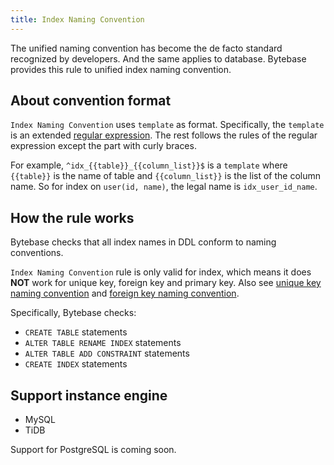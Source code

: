 ```yaml
---
title: Index Naming Convention
---
```


The unified naming convention has become the de facto standard recognized by developers. And the same applies to database. Bytebase provides this rule to unified index naming convention.

## About convention format

`Index Naming Convention` uses `template` as format. Specifically, the `template` is an extended [regular expression](https://en.wikipedia.org/wiki/Regular_expression). The rest follows the rules of the regular expression except the part with curly braces.

For example, `^idx_{{table}}_{{column_list}}$` is a `template` where `{{table}}` is the name of table and `{{column_list}}` is the list of the column name. So for index on `user(id, name)`, the legal name is `idx_user_id_name`.

## How the rule works

Bytebase checks that all index names in DDL conform to naming conventions.

<hint-block type="info">

`Index Naming Convention` rule is only valid for index, which means it does **NOT** work for unique key, foreign key and primary key.
Also see [unique key naming convention](/docs/features/schema-review/naming-index-uk) and [foreign key naming convention](/docs/features/schema-review/naming-index-fk).

</hint-block>


Specifically, Bytebase checks:
- `CREATE TABLE` statements
- `ALTER TABLE RENAME INDEX` statements
- `ALTER TABLE ADD CONSTRAINT` statements
- `CREATE INDEX` statements

## Support instance engine

- MySQL
- TiDB

Support for PostgreSQL is coming soon.